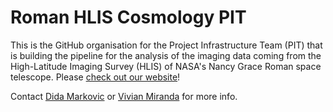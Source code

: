 # Roman HLIS Cosmology PIT

This is the GitHub organisation for the Project Infrastructure Team (PIT) that is building the pipeline for the analysis of the imaging data coming from the High-Latitude Imaging Survey (HLIS) of NASA's Nancy Grace Roman space telescope. Please [check out our website](https://roman-hlis-cosmology.caltech.edu/)!

Contact [Dida Markovic](https://github.com/didamarkovic) or [Vivian Miranda](https://github.com/vivianmiranda) for more info.
